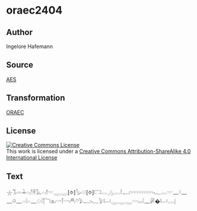 # oraec2404

## Author

Ingelore Hafemann

## Source

[AES](https://github.com/simondschweitzer/aes)

## Transformation

[ORAEC](https://oraec.github.io/)

## License

<a rel="license" href="http://creativecommons.org/licenses/by-sa/4.0/"><img alt="Creative Commons License" style="border-width:0" src="https://i.creativecommons.org/l/by-sa/4.0/88x31.png" /></a><br />This work is licensed under a <a rel="license" href="http://creativecommons.org/licenses/by-sa/4.0/">Creative Commons Attribution-ShareAlike 4.0 International License</a>

## Text

𓇼𓀢𓏛𓇓𓏏𓀭𓋹𓅓𓏏𓁦𓎟𓇾𓇾[⯑]𓅭𓇳[⯑]𓉐𓂋𓂻𓐛𓎛𓂝𓄹𓄹𓄹𓄹𓄹𓄹𓄹𓄹𓄹𓆑𓂋𓎟𓈖𓍲𓈖𓈖𓍶𓈖𓏏𓇋𓏏𓈖𓇳𓇋𓐩𓆓𓁷𓏤𓎡𓋾𓎡𓄫𓄣𓅱𓂝𓆑𓅱𓂡𓇾𓇾𓇾𓎟𓏥𓇋𓈖𓏞�𓂡𓐙𓊤<br>
